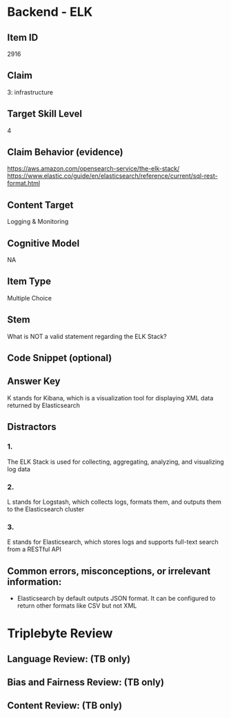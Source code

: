 # Backend - ELK

## Item ID
2916

## Claim
3: infrastructure

## Target Skill Level
4

## Claim Behavior (evidence)
https://aws.amazon.com/opensearch-service/the-elk-stack/
https://www.elastic.co/guide/en/elasticsearch/reference/current/sql-rest-format.html

## Content Target
Logging & Monitoring

## Cognitive Model
NA

## Item Type
Multiple Choice

## Stem
What is NOT a valid statement regarding the ELK Stack?

## Code Snippet (optional)

## Answer Key
K stands for Kibana, which is a visualization tool for displaying XML data returned by Elasticsearch

## Distractors

### 1.
The ELK Stack is used for collecting, aggregating, analyzing, and visualizing log data

### 2.
L stands for Logstash, which collects logs, formats them, and outputs them to the Elasticsearch cluster

### 3.
E stands for Elasticsearch, which stores logs and supports full-text search from a RESTful API

## Common errors, misconceptions, or irrelevant information:
- Elasticsearch by default outputs JSON format. It can be configured to return other formats like CSV but not XML

# Triplebyte Review

## Language Review: (TB only)

## Bias and Fairness Review: (TB only)

## Content Review: (TB only)
